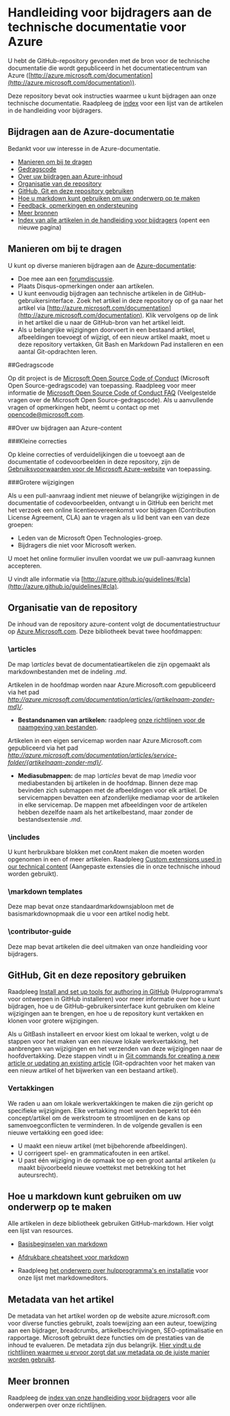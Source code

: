 # Handleiding voor bijdragers aan de technische documentatie voor Azure

U hebt de GitHub-repository gevonden met de bron voor de technische documentatie die wordt gepubliceerd in het documentatiecentrum van Azure ([http://azure.microsoft.com/documentation](http://azure.microsoft.com/documentation)).

Deze repository bevat ook instructies waarmee u kunt bijdragen aan onze technische documentatie.  Raadpleeg de [index](https://github.com/Azure/azure-content/blob/master/contributor-guide/contributor-guide-index.md) voor een lijst van de artikelen in de handleiding voor bijdragers.

## Bijdragen aan de Azure-documentatie

Bedankt voor uw interesse in de Azure-documentatie.

* [Manieren om bij te dragen](#ways-to-contribute)
* [Gedragscode](#code-of-conduct)
* [Over uw bijdragen aan Azure-inhoud](#about-your-contributions-to-azure-content)
* [Organisatie van de repository](#repository-organization)
* [GitHub, Git en deze repository gebruiken](#use-github-git-and-this-repository)
* [Hoe u markdown kunt gebruiken om uw onderwerp op te maken](#how-to-use-markdown-to-format-your-topic)
* [Feedback, opmerkingen en ondersteuning](./contributor-guide/feedback-and-comments.md)
* [Meer bronnen](#more-resources)
* [Index van alle artikelen in de handleiding voor bijdragers](./contributor-guide/contributor-guide-index.md) (opent een nieuwe pagina)

## Manieren om bij te dragen 

U kunt op diverse manieren bijdragen aan de [Azure-documentatie](http://azure.microsoft.com/documentation/):

* Doe mee aan een [forumdiscussie](http://social.msdn.microsoft.com/Forums/windowsazure/home).
* Plaats Disqus-opmerkingen onder aan artikelen.
* U kunt eenvoudig bijdragen aan technische artikelen in de GitHub-gebruikersinterface. Zoek het artikel in deze repository op of ga naar het artikel via [http://azure.microsoft.com/documentation](http://azure.microsoft.com/documentation). Klik vervolgens op de link in het artikel die u naar de GitHub-bron van het artikel leidt.
* Als u belangrijke wijzigingen doorvoert in een bestaand artikel, afbeeldingen toevoegt of wijzigt, of een nieuw artikel maakt, moet u deze repository vertakken, Git Bash en Markdown Pad installeren en een aantal Git-opdrachten leren.

##Gedragscode

Op dit project is de [Microsoft Open Source Code of Conduct](https://opensource.microsoft.com/codeofconduct/) (Microsoft Open Source-gedragscode) van toepassing. Raadpleeg voor meer informatie de [Microsoft Open Source Code of Conduct FAQ](https://opensource.microsoft.com/codeofconduct/faq/) (Veelgestelde vragen over de Microsoft Open Source-gedragscode). Als u aanvullende vragen of opmerkingen hebt, neemt u contact op met [opencode@microsoft.com](mailto:opencode@microsoft.com).

##Over uw bijdragen aan Azure-content

###Kleine correcties

Op kleine correcties of verduidelijkingen die u toevoegt aan de documentatie of codevoorbeelden in deze repository, zijn de [Gebruiksvoorwaarden voor de Microsoft Azure-website](http://azure.microsoft.com/support/legal/website-terms-of-use/) van toepassing.


###Grotere wijzigingen

Als u een pull-aanvraag indient met nieuwe of belangrijke wijzigingen in de documentatie of codevoorbeelden, ontvangt u in GitHub een bericht met het verzoek een online licentieovereenkomst voor bijdragen (Contribution License Agreement, CLA) aan te vragen als u lid bent van een van deze groepen:

* Leden van de Microsoft Open Technologies-groep.
* Bijdragers die niet voor Microsoft werken.

U moet het online formulier invullen voordat we uw pull-aanvraag kunnen accepteren.

U vindt alle informatie via [http://azure.github.io/guidelines/#cla](http://azure.github.io/guidelines/#cla).

## Organisatie van de repository

De inhoud van de repository azure-content volgt de documentatiestructuur op [Azure.Microsoft.com](http://azure.microsoft.com). Deze bibliotheek bevat twee hoofdmappen:

### \articles

De map *\articles* bevat de documentatieartikelen die zijn opgemaakt als markdownbestanden met de indeling *.md*.

Artikelen in de hoofdmap worden naar Azure.Microsoft.com gepubliceerd via het pad *http://azure.microsoft.com/documentation/articles/{artikelnaam-zonder-md}/*.

* **Bestandsnamen van artikelen:** raadpleeg [onze richtlijnen voor de naamgeving van bestanden](./contributor-guide/file-names-and-locations.md).

Artikelen in een eigen servicemap worden naar Azure.Microsoft.com gepubliceerd via het pad *http://azure.microsoft.com/documentation/articles/service-folder/{artikelnaam-zonder-md}/*.

* **Mediasubmappen:** de map *\articles* bevat de map *\media* voor mediabestanden bij artikelen in de hoofdmap. Binnen deze map bevinden zich submappen met de afbeeldingen voor elk artikel.  De servicemappen bevatten een afzonderlijke mediamap voor de artikelen in elke servicemap. De mappen met afbeeldingen voor de artikelen hebben dezelfde naam als het artikelbestand, maar zonder de bestandsextensie *.md*.

### \includes

U kunt herbruikbare blokken met conAtent maken die moeten worden opgenomen in een of meer artikelen. Raadpleeg [Custom extensions used in our technical content](./contributor-guide/custom-markdown-extensions.md) (Aangepaste extensies die in onze technische inhoud worden gebruikt).

### \markdown templates

Deze map bevat onze standaardmarkdownsjabloon met de basismarkdownopmaak die u voor een artikel nodig hebt.

### \contributor-guide

Deze map bevat artikelen die deel uitmaken van onze handleiding voor bijdragers.  

## GitHub, Git en deze repository gebruiken

Raadpleeg [Install and set up tools for authoring in GitHub](./contributor-guide/tools-and-setup.md) (Hulpprogramma’s voor ontwerpen in GitHub installeren) voor meer informatie over hoe u kunt bijdragen, hoe u de GitHub-gebruikersinterface kunt gebruiken om kleine wijzigingen aan te brengen, en hoe u de repository kunt vertakken en klonen voor grotere wijzigingen.

Als u GitBash installeert en ervoor kiest om lokaal te werken, volgt u de stappen voor het maken van een nieuwe lokale werkvertakking, het aanbrengen van wijzigingen en het verzenden van deze wijzigingen naar de hoofdvertakking. Deze stappen vindt u in [Git commands for creating a new article or updating an existing article](./contributor-guide/git-commands-for-master.md) (Git-opdrachten voor het maken van een nieuw artikel of het bijwerken van een bestaand artikel).

### Vertakkingen

We raden u aan om lokale werkvertakkingen te maken die zijn gericht op specifieke wijzigingen. Elke vertakking moet worden beperkt tot één concept/artikel om de werkstroom te stroomlijnen en de kans op samenvoegconflicten te verminderen.  In de volgende gevallen is een nieuwe vertakking een goed idee:

* U maakt een nieuw artikel (met bijbehorende afbeeldingen).
* U corrigeert spel- en grammaticafouten in een artikel.
* U past één wijziging in de opmaak toe op een groot aantal artikelen (u maakt bijvoorbeeld nieuwe voettekst met betrekking tot het auteursrecht).

## Hoe u markdown kunt gebruiken om uw onderwerp op te maken

Alle artikelen in deze bibliotheek gebruiken GitHub-markdown.  Hier volgt een lijst van resources.

- [Basisbeginselen van markdown](https://help.github.com/articles/markdown-basics/)

- [Afdrukbare cheatsheet voor markdown](./contributor-guide/media/documents/markdown-cheatsheet.pdf?raw=true)

- Raadpleeg [het onderwerp over hulpprogramma's en installatie](./contributor-guide/tools-and-setup.md#install-a-markdown-editor) voor onze lijst met markdowneditors.

## Metadata van het artikel

De metadata van het artikel worden op de website azure.microsoft.com voor diverse functies gebruikt, zoals toewijzing aan een auteur, toewijzing aan een bijdrager, breadcrumbs, artikelbeschrijvingen, SEO-optimalisatie en rapportage. Microsoft gebruikt deze functies om de prestaties van de inhoud te evalueren. De metadata zijn dus belangrijk. [Hier vindt u de richtlijnen waarmee u ervoor zorgt dat uw metadata op de juiste manier worden gebruikt](./contributor-guide/article-metadata.md).

## Meer bronnen

Raadpleeg de [index van onze handleiding voor bijdragers](./contributor-guide/contributor-guide-index.md) voor alle onderwerpen over onze richtlijnen.



<!--HONumber=Aug16_HO1-->


